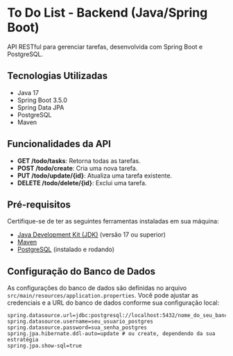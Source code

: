 # To Do List - Backend (Java/Spring Boot)

API RESTful para gerenciar tarefas, desenvolvida com Spring Boot e PostgreSQL.

## Tecnologias Utilizadas

*   Java 17
*   Spring Boot 3.5.0
*   Spring Data JPA
*   PostgreSQL
*   Maven

## Funcionalidades da API

*   **GET /todo/tasks**: Retorna todas as tarefas.
*   **POST /todo/create**: Cria uma nova tarefa.
*   **PUT /todo/update/{id}**: Atualiza uma tarefa existente.
*   **DELETE /todo/delete/{id}**: Exclui uma tarefa.

## Pré-requisitos

Certifique-se de ter as seguintes ferramentas instaladas em sua máquina:

*   [Java Development Kit (JDK)](https://www.oracle.com/java/technologies/downloads/ ) (versão 17 ou superior)
*   [Maven](https://maven.apache.org/download.cgi )
*   [PostgreSQL](https://www.postgresql.org/download/ ) (instalado e rodando)

## Configuração do Banco de Dados

As configurações do banco de dados são definidas no arquivo `src/main/resources/application.properties`.
Você pode ajustar as credenciais e a URL do banco de dados conforme sua configuração local:

```properties
spring.datasource.url=jdbc:postgresql://localhost:5432/nome_do_seu_banco
spring.datasource.username=seu_usuario_postgres
spring.datasource.password=sua_senha_postgres
spring.jpa.hibernate.ddl-auto=update # ou create, dependendo da sua estratégia
spring.jpa.show-sql=true
